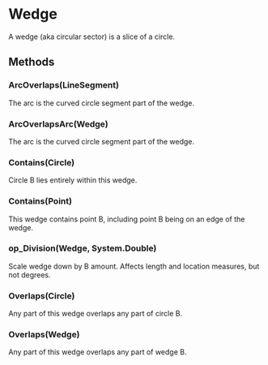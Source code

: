 # Wedge

A wedge (aka circular sector) is a slice of a circle.

## Methods

### ArcOverlaps(LineSegment)

The arc is the curved circle segment part of the wedge.

### ArcOverlapsArc(Wedge)

The arc is the curved circle segment part of the wedge.

### Contains(Circle)

Circle B lies entirely within this wedge.

### Contains(Point)

This wedge contains point B, including point B being on an edge of the wedge.

### op_Division(Wedge, System.Double)

Scale wedge down by B amount. Affects length and location measures, but not degrees.

### Overlaps(Circle)

Any part of this wedge overlaps any part of circle B.

### Overlaps(Wedge)

Any part of this wedge overlaps any part of wedge B.

